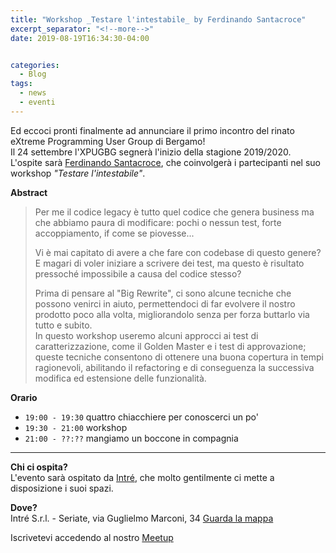 ```yaml
---
title: "Workshop _Testare l'intestabile_ by Ferdinando Santacroce"
excerpt_separator: "<!--more-->"
date: 2019-08-19T16:34:30-04:00


categories:
  - Blog
tags:
  - news
  - eventi
---
```


Ed eccoci pronti finalmente ad annunciare il primo incontro del rinato eXtreme Programming User Group di Bergamo!  
Il 24 settembre l'XPUGBG segnerà l'inizio della stagione 2019/2020.  
L'ospite sarà [Ferdinando Santacroce](https://about.me/ferdinando.santacroce), che coinvolgerà i partecipanti nel suo workshop _"Testare l'intestabile"_.  

<!--more-->

**Abstract**  
> Per me il codice legacy è tutto quel codice che genera business ma che abbiamo paura di modificare: pochi o nessun test, forte accoppiamento, if come se piovesse...  
>
> Vi è mai capitato di avere a che fare con codebase di questo genere?  
> E magari di voler iniziare a scrivere dei test, ma questo è risultato pressoché impossibile a causa del codice stesso?  
>
> Prima di pensare al "Big Rewrite", ci sono alcune tecniche che possono venirci in aiuto, permettendoci di far evolvere il nostro prodotto poco alla volta, migliorandolo senza per forza buttarlo via tutto e subito.  
> In questo workshop useremo alcuni approcci ai test di caratterizzazione, come il Golden Master e i test di approvazione; queste tecniche consentono di ottenere una buona copertura in tempi ragionevoli, abilitando il refactoring e di conseguenza la successiva modifica ed estensione delle funzionalità.  

**Orario**  
* `19:00 - 19:30` quattro chiacchiere per conoscerci un po'  
* `19:30 - 21:00` workshop  
* `21:00 - ??:??` mangiamo un boccone in compagnia  

---

**Chi ci ospita?**  
L'evento sarà ospitato da [Intré](https://www.intre.it/), che molto gentilmente ci mette a disposizione i suoi spazi.  

**Dove?**  
Intré S.r.l. - Seriate, via Guglielmo Marconi, 34  <a href="https://goo.gl/maps/5tH7rYWos84VVmsQ6" target="_blank" class="btn btn--primary">Guarda la mappa</a>  

Iscrivetevi accedendo al nostro <a href="https://www.meetup.com/it-IT/xpugbg/events/264102725/" target="_blank" class="btn btn--danger">Meetup</a>  
